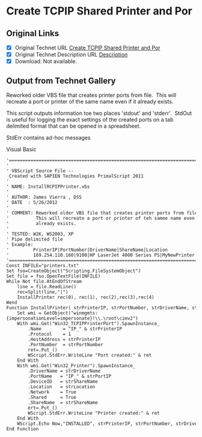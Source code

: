 # Create TCPIP Shared Printer and Por

## Original Links

- [x] Original Technet URL [Create TCPIP Shared Printer and Por](https://gallery.technet.microsoft.com/Create-TCPIP-Shared-90d927a1)
- [x] Original Technet Description URL [Description](https://gallery.technet.microsoft.com/Create-TCPIP-Shared-90d927a1/description)
- [x] Download: Not available.

## Output from Technet Gallery

Reworked older VBS file that creates printer ports from file.  This will recreate a port or printer of the same name even if it already exists.

 This script outputs information toe two places 'stdout' and 'stderr'.  StdOut is useful for logging the exact settings of the created ports on a tab delimited format that can be opened in a spreadsheet.

StdErr contains ad-hoc messages

Visual Basic

```
'==========================================================================
'
' VBScript Source File -- Created with SAPIEN Technologies PrimalScript 2011
'
' NAME: InstallRCPIPPrinter.vbs
'
' AUTHOR: James Vierra , DSS
' DATE  : 5/26/2012
'
' COMMENT: Reworked older VBS file that creates printer ports from file.
'          This will recreate a port or printer of teh samee name even if it
'          already exists.
'
' TESTED: W2K, WS2003, XP
' Pipe delimited file
' Example:
'         PrinterIP|PortNumber|DriverName|ShareName|Location
'         169.254.110.160|9100|HP LaserJet 4000 Series PS|MyNewPrinter|USA/NYC/MyDept
'==========================================================================
Const INFILE="printers.txt"
Set fso=CreateObject("Scripting.FileSystemObject")
Set file = fso.OpenTextFile(INFILE)
While Not file.AtEndOfStream
    line = file.ReadLine()
    rec=Split(line,"|")
    InstallPrinter rec(0), rec(1), rec(2),rec(3),rec(4)
Wend
Function InstallPrinter( strPrinterIP, strPortNumber, strDriverName, strShareName, strLocation )
    Set wmi = GetObject("winmgmts:{impersonationLevel=impersonate}!\\.\root\cimv2")
    With wmi.Get("Win32_TCPIPPrinterPort").SpawnInstance_
        .Name        = "IP_" & strPrinterIP
        .Protocol    = 1
        .HostAddress = strPrinterIP
        .PortNumber  = strPortNumber
        ret=.Put_()
        WScript.StdErr.WriteLine "Port created:" & ret
    End With
    With wmi.Get("Win32_Printer").SpawnInstance_
        .DriverName = strDriverName
        .PortName   = "IP_" & strPortIP
        .DeviceID   = strShareName
        .Location   = strLocation
        .Network    = True
        .Shared     = True
        .ShareName  = strShareName
        ert=.Put_()
        WScript.StdErr.WriteLine "Printer created:" & ret
    End With
    WScript.Echo Now,"INSTALLED", strPrinterIP, strPortNumber, strDriverName, strShareName, strLocation
End Function
```

